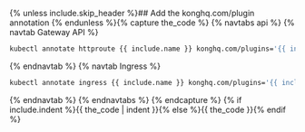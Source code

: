 {% unless include.skip_header %}## Add the konghq.com/plugin annotation
{% endunless %}{% capture the_code %}
{% navtabs api %}
{% navtab Gateway API %}
```bash
kubectl annotate httproute {{ include.name }} konghq.com/plugins='{{ include.plugins }}'
```
{% endnavtab %}
{% navtab Ingress %}
```bash
kubectl annotate ingress {{ include.name }} konghq.com/plugins='{{ include.plugins }}'
```
{% endnavtab %}
{% endnavtabs %}
{% endcapture %}
{% if include.indent %}{{ the_code | indent }}{% else %}{{ the_code }}{% endif %}